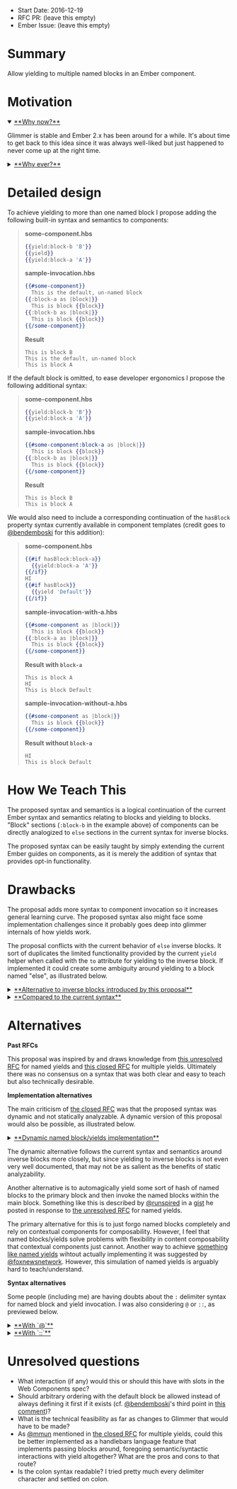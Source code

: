 - Start Date: 2016-12-19
- RFC PR: (leave this empty)
- Ember Issue: (leave this empty)

# Summary

Allow yielding to multiple named blocks in an Ember component.

# Motivation

<details open=true>
 <summary>
  <a href="#user-content-id-string">**Why now?**</a>
 </summary>
 <p></p>
 <p id="id-string">
  Glimmer is stable and Ember 2.x has been around for a while. It's about time to get back to this idea since it was always well-liked but just happened to never come up at the right time.
 </p>
</details>

<details>
 <summary>
  <a href="#thisIdDoesNotExist">**Why ever?**</a>
 </summary>
 <p></p>
 <p>
   Components in Ember are meant to abstract away meaningfully atomic chunks of UI behavior, e.g. a drop down menu element (cf. [ember-power-select](https://github.com/cibernox/ember-power-select)). Currently, the interface to the component abstraction consists of:
 </p>
 
 <ul>
  <li>any number of attributes (and optionally many positional params)</li>
  <li>a single passed block (and optionally a single passed inverse block)</li>
 </ul>
 
 <p>
   You will note that you can pass many attributes or params through a component's interface, but only a single block. I think this has led to a trend in how we design high-level, complex components which have to be flexible to fit many use cases. We've started building components that are more configurable than they are composable.
 </p>
 <p>
   The goal of both configurability and composability is to provide flexibility in how you go from input to output over a collection of interfaces in a system. Gaining this desired flexibility via configurability tends to lead to fewer interfaces but more parameters to those interfaces. Composability usually means many, more atomic interfaces that fit together with less parameters. Take the example of JS functions: you can perform complex logic on input by calling a single functions that takes in the input plus a giant config object telling you how to handle the input, or you can break the logic into multiple functions that call each other. Logic written in a single function with many configuration parameters will always be less flexible, maintainable, and reusable than logic contained in many atomic functions.
  </p>
  <p>
   In Ember components, we achieve composability by passing blocks that call other components. Configurability, on the other hand, is achieved by passing attributes and positional parameters. Flexibility, in high-level Ember UI components, is determined by the variability of rendered content that can be achieved by a single component. Limiting block passing to a single, un-named block means we can only *wrap* the passed block in content, rather than arbitrarily compose content with multiple passed blocks of content. This leads to things like conditionally rendering some content based on passed attributes/parameters or conditionally yielding different block parameters. Yielding to multiple named blocks would make the use of a lot of the configuration that's currently happening unnecessary and, in turn, encourage composition of components instead.
  </p>
</details>

# Detailed design

To achieve yielding to more than one named block I propose adding the following built-in syntax and semantics to components:

> **some-component.hbs**
> ```hbs
> {{yield:block-b 'B'}}
> {{yield}}
> {{yield:block-a 'A'}}
> ```
>
> **sample-invocation.hbs**
> ```hbs
> {{#some-component}}
>   This is the default, un-named block
> {{:block-a as |block|}}
>   This is block {{block}}
> {{:block-b as |block|}}
>   This is block {{block}}
> {{/some-component}}
> ```
>
> **Result**
> ```
> This is block B
> This is the default, un-named block
> This is block A
> ```

If the default block is omitted, to ease developer ergonomics I propose the following
additional syntax:

> **some-component.hbs**
> ```hbs
> {{yield:block-b 'B'}}
> {{yield:block-a 'A'}}
> ```
>
> **sample-invocation.hbs**
> ```hbs
> {{#some-component:block-a as |block|}}
>   This is block {{block}}
> {{:block-b as |block|}}
>   This is block {{block}}
> {{/some-component}}
> ```
>
> **Result**
> ```
> This is block B
> This is block A
> ```

We would also need to include a corresponding continuation of the `hasBlock` property syntax currently available in component templates (credit goes to [@bendemboski](https://github.com/bendemboski) for this addition):

> **some-component.hbs**
> ```hbs
> {{#if hasBlock:block-a}}
>   {{yield:block-a 'A'}}
> {{/if}}
> HI
> {{#if hasBlock}}
>   {{yield 'Default'}}
> {{/if}}
> ```
>
> **sample-invocation-with-a.hbs**
> ```hbs
> {{#some-component as |block|}}
>   This is block {{block}}
> {{:block-a as |block|}}
>   This is block {{block}}
> {{/some-component}}
> ```
>
> **Result with `block-a`**
> ```
> This is block A
> HI
> This is block Default
> ```
>
> **sample-invocation-without-a.hbs**
> ```hbs
> {{#some-component as |block|}}
>   This is block {{block}}
> {{/some-component}}
> ```
>
> **Result without `block-a`**
> ```
> HI
> This is block Default
> ```

# How We Teach This

The proposed syntax and semantics is a logical continuation of the current Ember syntax and semantics relating to blocks and yielding to blocks. "Block" sections (`:block-b` in the example above) of components can be directly analogized to `else` sections in the current syntax for inverse blocks.

The proposed syntax can be easily taught by simply extending the current Ember guides on components, as it is merely the addition of syntax that provides opt-in functionality.

# Drawbacks

The proposal adds more syntax to component invocation so it increases general learning curve. The proposed syntax also might face some implementation challenges since it probably goes deep into glimmer internals of how yields work.

The proposal conflicts with the current behavior of `else` inverse blocks. It sort of duplicates the limited functionality provided by the current `yield` helper when called with the `to` attribute for yielding to the inverse block. If implemented it could create some ambiguity around yielding to a block named "else", as illustrated below.

<details>
 <summary>
  <a href="#thisIdDoesNotExist">**Alternative to inverse blocks introduced by this proposal**</a>
 </summary>
 <p>
  > **some-component.hbs**
  > ```hbs
  > {{yield "default"}}
  > {{yield:else "inverse"}}
  > ```
  >
  > **sample-invocation.hbs**
  > ```hbs
  > {{#some-component as |block|}}
  >   This is block {{block}}
  > {{:else as |block|}}
  >   This is block {{block}}
  > {{/some-component}}
  > ```
 </p>
</details>

<details>
 <summary>
  <a href="#thisIdDoesNotExist">**Compared to the current syntax**</a>
 </summary>
 <p>
  > **some-component.hbs**
  > ```hbs
  > {{yield "default"}}
  > {{yield to="inverse" "inverse"}}
  > ```
  >
  > **sample-invocation.hbs**
  > ```hbs
  > {{#some-component as |block|}}
  >   This is block {{block}}
  > {{else as |block|}}
  >   This is block {{block}}
  > {{/some-component}}
  > ```
 </p>
</details>

# Alternatives

**Past RFCs**

This proposal was inspired by and draws knowledge from [this unresolved RFC](https://github.com/emberjs/rfcs/pull/72) for named yields and [this closed RFC](https://github.com/emberjs/rfcs/pull/43) for multiple yields. Ultimately there was no consensus on a syntax that was both clear and easy to teach but also technically desirable.

**Implementation alternatives**

The main criticism of [the closed RFC](https://github.com/emberjs/rfcs/pull/43) was that the proposed syntax was dynamic and not statically analyzable. A dynamic version of this proposal would also be possible, as illustrated below.

<details>
 <summary>
  <a href="#thisIdDoesNotExist">**Dynamic named block/yields implementation**</a>
 </summary>
 <p>
  > **some-component.hbs**
  > ```hbs
  > {{yield to="block-b" 'B'}}
  > {{yield to="block-a" 'A'}}
  > ```
  >
  > **sample-invocation.hbs**
  > ```hbs
  > {{#some-component:block 'block-a' as |block|}}
  >   This is block {{block}}
  > {{block 'block-b' as |block|}}
  >   This is block {{block}}
  > {{/some-component}}
  > ```
  >
  > **Result**
  > ```
  > This is block B
  > This is block A
  > ```
 </p>
</details>

The dynamic alternative follows the current syntax and semantics around inverse blocks more closely, but since yielding to inverse blocks is not even very well documented, that may not be as salient as the benefits of static analyzability.

Another alternative is to automagically yield some sort of hash of named blocks to the primary block and then invoke the named blocks within the main block. Something like this is described by [@runspired](https://github.com/runspired) in a [gist](https://gist.github.com/runspired/71bc9ee3a6dd0386fb23) he posted in response to [the unresolved RFC](https://github.com/emberjs/rfcs/pull/72) for named yields.

The primary alternative for this is to just forgo named blocks completely and rely on contextual components for composability. However, I feel that named blocks/yields solve problems with flexibility in content composability that contextual components just cannot. Another way to achieve [something like named yields](https://github.com/emberjs/rfcs/pull/72#issuecomment-219174876) wihtout actually implementing it was suggested by [@foxnewsnetwork](https://github.com/foxnewsnetwork). However, this simulation of named yields is arguably hard to teach/understand.

**Syntax alternatives**

Some people (including me) are having doubts about the `:` delimiter syntax for named block and yield invocation. I was also considering `@` or `::`, as previewed below.

<details>
 <summary>
  <a href="#thisIdDoesNotExist">**With `@`**</a>
 </summary>
 <p>
  > **some-component-at.hbs**
  > ```hbs
  > {{yield@block-b 'B'}}
  > {{yield@block-a 'A'}}
  > ```
  >12
  > **sample-invocation-at-syntax.hbs**
  > ```hbs
  > {{#some-component-at@block-a as |block|}}
  >   This is block {{block}}
  > {{@block-b as |block|}}
  >   This is block {{block}}
  > {{/some-component-at}}
  > ```
 </p>
</details>

<details>
 <summary>
  <a href="#thisIdDoesNotExist">**With `::`**</a>
 </summary>
 <p>
  > **some-component-double.hbs**
  > ```hbs
  > {{yield::block-b 'B'}}
  > {{yield::block-a 'A'}}
  > ```
  >
  > **sample-invocation-double-syntax.hbs**
  > ```hbs
  > {{#some-component-double::block-a as |block|}}
  >   This is block {{block}}
  > {{::block-b as |block|}}
  >   This is block {{block}}
  > {{/some-component-double}}
  > ```
 </p>
</details>

# Unresolved questions

* What interaction (if any) would this or should this have with slots in the Web Components spec?
* Should arbitrary ordering with the default block be allowed instead of always defining it first if it exists (cf. [@bendemboski](https://github.com/bendemboski)'s third point in [this comment](https://github.com/emberjs/rfcs/pull/193#issuecomment-268046073))?
* What is the technical feasibility as far as changes to Glimmer that would have to be made?
* As [@mmun](https://github.com/mmun) mentioned in [the closed RFC](https://github.com/emberjs/rfcs/pull/43) for multiple yields, could this be better implemented as a handlebars language feature that implements passing blocks around, foregoing semantic/syntactic interactions with yield altogether? What are the pros and cons to that route?
* Is the colon syntax readable? I tried pretty much every delimiter character and settled on colon.
